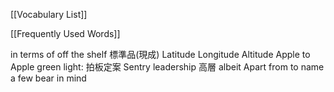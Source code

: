 [[Vocabulary List]]

[[Frequently Used Words]]

in terms of
off the shelf 標準品(現成)
Latitude
Longitude
Altitude
Apple to Apple
green light: 拍板定案
Sentry
leadership 高層
albeit
Apart from
to name a few
bear in mind

